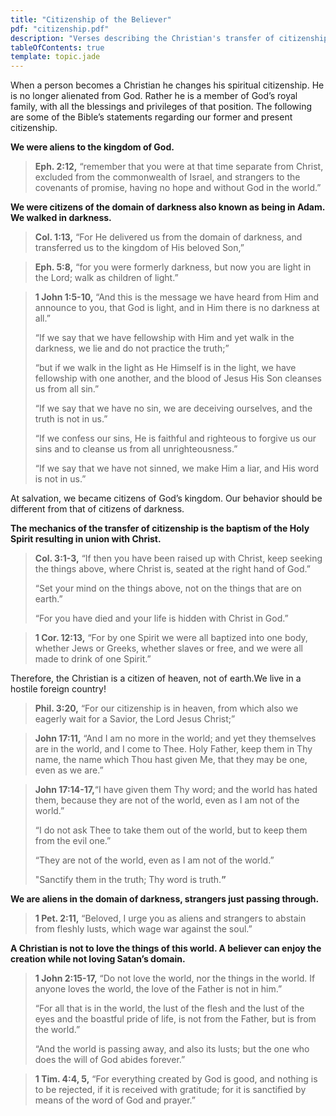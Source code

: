 ```yaml
---
title: "Citizenship of the Believer"
pdf: "citizenship.pdf"
description: "Verses describing the Christian's transfer of citizenship from the world to the heavenly kingdom through union with Christ."
tableOfContents: true
template: topic.jade
---
```


When a person becomes a Christian he changes his spiritual citizenship.
He is no longer alienated from God. Rather he is a member of God’s royal
family, with all the blessings and privileges of that position. The
following are some of the Bible’s statements regarding our former and
present citizenship.

**We were aliens to the kingdom of God.**

> **Eph. 2:12,** “remember that you were at that time separate from
> Christ, excluded from the commonwealth of Israel, and strangers to the
> covenants of promise, having no hope and without God in the world.”

**We were citizens of the domain of darkness also known as being in
Adam. We walked in darkness.**

> **Col. 1:13,** “For He delivered us from the domain of darkness, and
> transferred us to the kingdom of His beloved Son,”

<!-- -->

> **Eph. 5:8,** “for you were formerly darkness, but now you are light in
> the Lord; walk as children of light.”

<!-- -->

> **1 John 1:5-10,** “And this is the message we have heard from Him and
> announce to you, that God is light, and in Him there is no darkness at
> all.”
>
> “If we say that we have fellowship with Him and yet walk in the
> darkness, we lie and do not practice the truth;”
> 
> “but if we walk in the light as He Himself is in the light, we have
> fellowship with one another, and the blood of Jesus His Son cleanses us
> from all sin.”
> 
> “If we say that we have no sin, we are deceiving ourselves, and the
> truth is not in us.”
> 
> “If we confess our sins, He is faithful and righteous to forgive us our
> sins and to cleanse us from all unrighteousness.”
> 
> “If we say that we have not sinned, we make Him a liar, and His word is
> not in us.”

At salvation, we became citizens of God’s kingdom. Our behavior should
be different from that of citizens of darkness.

**The mechanics of the transfer of citizenship is the baptism of the
Holy Spirit resulting in union with Christ.**

> **Col. 3:1-3,** “If then you have been raised up with Christ, keep
> seeking the things above, where Christ is, seated at the right hand of
> God.”
>
> “Set your mind on the things above, not on the things that are on
> earth.”
>
> “For you have died and your life is hidden with Christ in God.”

<!-- -->

> **1 Cor. 12:13,** “For by one Spirit we were all baptized into one body,
> whether Jews or Greeks, whether slaves or free, and we were all made to
> drink of one Spirit.”

Therefore, the Christian is a citizen of heaven, not of earth.We live in
a hostile foreign country!

> **Phil. 3:20,** “For our citizenship is in heaven, from which also we
> eagerly wait for a Savior, the Lord Jesus Christ;”

<!-- -->

> **John 17:11,** “And I am no more in the world; and yet they themselves
> are in the world, and I come to Thee. Holy Father, keep them in Thy
> name, the name which Thou hast given Me, that they may be one, even as
> we are.”

<!-- -->

> **John 17:14-17,**“I have given them Thy word; and the world has hated
> them, because they are not of the world, even as I am not of the world.”
> 
> “I do not ask Thee to take them out of the world, but to keep them from
> the evil one.”
> 
> “They are not of the world, even as I am not of the world.”
> 
> "Sanctify them in the truth; Thy word is truth.**”**

**We are aliens in the domain of darkness, strangers just passing
through.**

> **1 Pet. 2:11,** “Beloved, I urge you as aliens and strangers to abstain
> from fleshly lusts, which wage war against the soul.”

**A Christian is not to love the things of this world. A believer can
enjoy the creation while not loving Satan’s domain.**

> **1 John 2:15-17,** “Do not love the world, nor the things in the world.
> If anyone loves the world, the love of the Father is not in him.”
> 
> “For all that is in the world, the lust of the flesh and the lust of the
> eyes and the boastful pride of life, is not from the Father, but is from
> the world.”
>
> “And the world is passing away, and also its lusts; but the one who does
> the will of God abides forever.”

<!-- -->

> **1 Tim. 4:4, 5,** “For everything created by God is good, and nothing
> is to be rejected, if it is received with gratitude; for it is
> sanctified by means of the word of God and prayer.”

